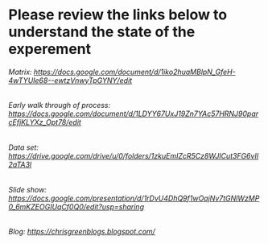 # Please review the links below to understand the state of the experement

###### Matrix: https://docs.google.com/document/d/1iko2huaMBlpN_GfeH-4wTYUIe68--ewtzVnwyTpGYNY/edit

###### Early walk through of process: https://docs.google.com/document/d/1LDYY67UxJ19Zn7YAc57HRNJ90parcEfjKLYXz_Opt78/edit

###### Data set: https://drive.google.com/drive/u/0/folders/1zkuEmIZcR5Cz8WJlCut3FG6vII2aTA3l

###### Slide show: https://docs.google.com/presentation/d/1rDvU4DhQ9f1wOajNv7tGNlWzMP0_6mKZEOGIUqCf0Q0/edit?usp=sharing

###### Blog: https://chrisgreenblogs.blogspot.com/

